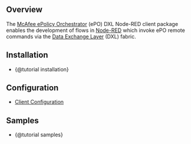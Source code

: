 ## Overview

The [McAfee ePolicy Orchestrator](https://www.mcafee.com/us/products/epolicy-orchestrator.aspx)
(ePO) DXL Node-RED client package enables the development of flows in
[Node-RED](https://nodered.org/) which invoke ePO remote commands via the
[Data Exchange Layer](http://www.mcafee.com/us/solutions/data-exchange-layer.aspx)
(DXL) fabric.

## Installation

* {@tutorial installation}

## Configuration

* [Client Configuration](https://opendxl.github.io/node-red-contrib-dxl/jsdoc/tutorial-configuration.html)

## Samples

* {@tutorial samples}
